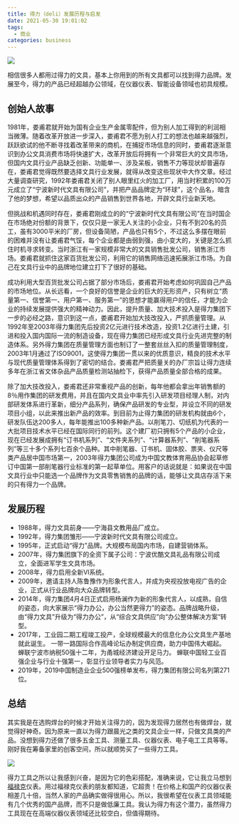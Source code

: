 ```yaml
---
title: 得力（deli）发展历程与启发
date: 2021-05-30 19:01:02
tags:
  - 商业
categories: business
---
```


![](/images/business/deli-logo.png)

相信很多人都用过得力的文具，基本上你用到的所有文具都可以找到得力品牌。发展至今，得力的产品已经超越办公领域，在仪器仪表、智能设备领域也初具规模。

## 创始人故事

1981年，娄甫君就开始为国有企业生产金属零配件，但为别人加工得到的利润相当微薄。随着改革开放进一步深入，娄甫君不愿为别人打工的想法也越来越强烈，跃跃欲试的他不断寻找着改革带来的商机，在捕捉市场信息的同时，娄甫君逐渐意识到办公文具消费市场将快速扩大，改革开放后将拥有一个非常巨大的文具市场，但国内文具行业产品缺乏创新、功能单一、涉及呆板，销售不力等现状却普遍存在，娄甫君觉得既然要选择文具行业发展，就得从改变这些现状中大作文章。经过大量调查研究，1992年娄甫君关闭了别人眼里红火的加工厂，用当时积累的100万元成立了“宁波新时代文具有限公司”，并把产品品牌定为“环球”，这个品名，暗含了他的梦想，希望以品质出众的产品销售到世界各地，开辟文具行业新天地。

但挑战和机遇同时存在，娄甫君刚成立的的“宁波新时代文具有限公司”在当时国企在市场绝对份额的背景下，仅仅只是一家无人关注的小企业，只有不到20名的员工，虽有3000平米的厂房，但设备简陋，产品也只有5个，不过这么多摆在眼前的困难并没有让娄甫君气馁，每个企业都是由弱到强，由小变大的，关键是怎么抓住时机寻求转变。当时浙江有一家规模非常大的文具销售批发公司，销售浙江市场。娄甫君就抓住这家百货批发公司，利用它的销售网络迅速拓展浙江市场。为自己在文具行业中的品牌地位建立打下了很好的基础。

成功利用大型百货批发公司占据了部分市场后，娄甫君开始考虑如何巩固自己产品的市场地位。从长远看，一个良好的信誉是企业的巨大的无形资产，只有树立“质量第一、信誉第一、用户第一、服务第一”的思想才能赢得用户的信任，才能为企业的持续发展提供强大的精神动力。因此，提升质量、加大技术投入是得力集团下一步的必经之路，意识到这一点，娄甫君开始加大技改投入，严抓质量管理。从1992年至2003年得力集团先后投资2亿元进行技术改造，投资1.2亿进行土建，引进和投入国内国际一流的制造设备，现在得力集团已经形成文具行业先进完整的制造体系。另外得力集团在质量管理方面也制订了一整套丝丝入扣的质量管理制度，2003年1月通过了ISO9001，这使得力集团一贯以来的优质意识，精良的技术水平与现代质量管理体系得到了密切的结合。娄甫君严把质量关的办厂宗旨让得力连续多年在浙江省文体杂品产品质量检测站抽检下，获得产品质量全部合格的成果。

除了加大技改投入，娄甫君还非常重视产品的创新，每年他都会拿出年销售额的8％用作集团的研发费用，并且在国内文具业中率先引入研发项目经理人制，对内部研发体系进行革新，细分产品系列，确保产品研发的专业型，并设立不同的研发项目小组，以此来推出新产品的效率。到目前为止得力集团的研发机构就由6个，研发队伍达200多人，每年能推出100多种新产品。以削笔刀、切纸机为代表的一大批项目技术水平已经在国际同行的前列。这个建厂初只拥有5个产品的小企业，现在已经发展成拥有“订书机系列”、“文件夹系列”、“计算器系列”、“削笔器系列”等三十多个系列七百余个品种。其中削笔器、订书机、固体胶、票夹、仪尺等类产品居中国市场第一，2003年得力集团公司成为中国文教体育用品协会起草修订中国第一部削笔器行业标准的第一起草单位。用客户的话说就是：如果说在中国文具行业中只能选一个品牌作为文具零售销售的品牌的话，能够让文具店存活下来的只有得力一个品牌。


## 发展历程

- 1988年，得力文具前身——宁海县文教用品厂成立。
- 1992年，得力集团雏形——宁波新时代文具有限公司成立。
- 1995年，正式启动“得力”品牌。大规模布局国内市场，自建营销体系。
- 2007年，得力集团旗下的全资下属子公司：宁波优酷文具礼品有限公司成立，全面进军学生文具市场。
- 2008年，得力启用全新VI系统。
- 2009年，邀请主持人陈鲁豫作为形象代言人，并成为央视投放电视广告的企业，正式从行业品牌向大众品牌转型。
- 2014年，得力集团4月4日正式启用杨澜作为新的形象代言人，以成熟，自信的姿态，向大家展示“得力办公，办公当然更得力”的姿态。品牌战略升级，由“得力文具”升级为“得力办公”，从“综合文具供应”向“办公整体解决方案“转型。
- 2017年，工业园二期工程竣工投产，全球规模最大的信息化办公文具生产基地就此诞生。 一带一路国际合作高峰论坛办制定供应商，助力中国伟大崛起。 蝉联宁波市纳税50强十二年，为甬城经济建设开足马力。 蝉联中国轻工业百强企业与行业十强第一，彰显行业领导者实力与风范。
- 2019年，2019中国制造业企业500强榜单发布，得力集团有限公司名列第271位。


## 总结

其实我是在选购焊台的时候才开始关注得力的，因为发现得力居然也有做焊台，就觉得好神奇。因为原来一直以为得力跟晨光之类的文具企业一样，只做文具类的产品。没想到得力还做了很多五金工具、测量工具、仪器仪表、电子电工工具等等。刚好我在筹备家里的创客空间，所以就顺势买了一些得力工具。

![](/images/business/deli-tools.png)

得力工具之所以让我感到兴奋，是因为它的色彩搭配，准确来说，它让我立马想到[福禄克](https://www.fluke.com.cn/)仪表。用过福禄克仪表的朋友都知道，它超贵！在价格上和国产的仪器仪表相差几十倍，当然人家的产品确实做得很用心。所以，我很希望在仪表工具领域能有几个优秀的国产品牌，而不只是做低廉工具。我认为得力有这个潜力，虽然得力工具现在在高端仪器仪表领域还比较空白，但值得期待。